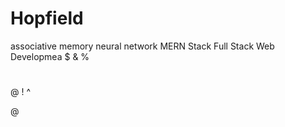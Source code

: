 # Hopfield
associative memory neural network
MERN Stack
 Full Stack Web Developmea
$
&
%
#
@
!
^




@

